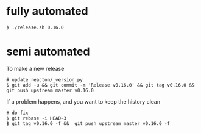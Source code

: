 
# fully automated

    $ ./release.sh 0.16.0

# semi automated
To make a new release
```
# update reacton/_version.py
$ git add -u && git commit -m 'Release v0.16.0' && git tag v0.16.0 && git push upstream master v0.16.0
```


If a problem happens, and you want to keep the history clean
```
# do fix
$ git rebase -i HEAD~3
$ git tag v0.16.0 -f &&  git push upstream master v0.16.0 -f
```
